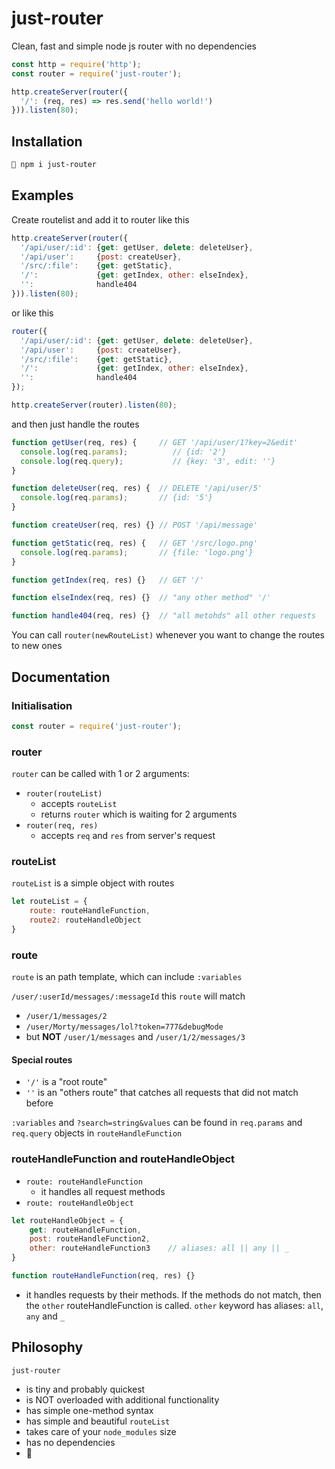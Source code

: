# just-router
Clean, fast and simple node js router with no dependencies

```js
const http = require('http');
const router = require('just-router');

http.createServer(router({
  '/': (req, res) => res.send('hello world!')
})).listen(80);
```

## Installation

```bash
🍄 npm i just-router
```

## Examples

Create routelist and add it to router like this

```js
http.createServer(router({
  '/api/user/:id': {get: getUser, delete: deleteUser},
  '/api/user':     {post: createUser},
  '/src/:file':    {get: getStatic},
  '/':             {get: getIndex, other: elseIndex},
  '':              handle404
})).listen(80);
```

or like this

```js
router({
  '/api/user/:id': {get: getUser, delete: deleteUser},
  '/api/user':     {post: createUser},
  '/src/:file':    {get: getStatic},
  '/':             {get: getIndex, other: elseIndex},
  '':              handle404
});

http.createServer(router).listen(80);
```

and then just handle the routes

```js
function getUser(req, res) {     // GET '/api/user/1?key=2&edit'
  console.log(req.params);          // {id: '2'}
  console.log(req.query);           // {key: '3', edit: ''}
}

function deleteUser(req, res) {  // DELETE '/api/user/5'
  console.log(req.params);       // {id: '5'}
}

function createUser(req, res) {} // POST '/api/message'

function getStatic(req, res) {   // GET '/src/logo.png'
  console.log(req.params);       // {file: 'logo.png'}
}

function getIndex(req, res) {}   // GET '/'

function elseIndex(req, res) {}  // "any other method" '/'

function handle404(req, res) {}  // "all metohds" all other requests
```

You can call `router(newRouteList)` whenever you want to change the routes to new ones

## Documentation

### Initialisation

```js
const router = require('just-router');
```

### router

`router` can be called with 1 or 2 arguments:
- `router(routeList)`
  - accepts `routeList`
  - returns `router` which is waiting for 2 arguments
- `router(req, res)`
  - accepts `req` and `res` from server's request

### routeList

`routeList` is a simple object with routes

```js
let routeList = {
	route: routeHandleFunction,
	route2: routeHandleObject
}
```

### route

`route` is an path template, which can include `:variables`

`/user/:userId/messages/:messageId` this `route` will match
- `/user/1/messages/2`
- `/user/Morty/messages/lol?token=777&debugMode`
- but **NOT** `/user/1/messages` and `/user/1/2/messages/3`

#### Special routes

- `'/'` is a "root route"
- `''` is an "others route" that catches all requests that did not match before

`:variables` and `?search=string&values` can be found in `req.params` and `req.query` objects in `routeHandleFunction`

### routeHandleFunction and routeHandleObject

- `route: routeHandleFunction`
  - it handles all request methods
- `route: routeHandleObject`
```js
let routeHandleObject = {
	get: routeHandleFunction,
	post: routeHandleFunction2,
	other: routeHandleFunction3    // aliases: all || any || _
}

function routeHandleFunction(req, res) {}
```
  - it handles requests by their methods. If the methods do not match, then the `other` routeHandleFunction is called. `other` keyword has aliases: `all`, `any` and `_`

## Philosophy

`just-router`
- is tiny and probably quickest
- is NOT overloaded with additional functionality
- has simple one-method syntax
- has simple and beautiful `routeList`
- takes care of your `node_modules` size
- has no dependencies
- 🍄